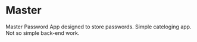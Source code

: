# Master
Master Password App designed to store passwords. Simple cateloging app. Not so simple back-end work.
